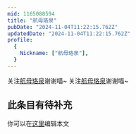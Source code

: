 ```yaml
---
mid: 1165088594
title: "航母珞泉"
pubDate: "2024-11-04T11:22:15.762Z"
updatedDate: "2024-11-04T11:22:15.762Z"
profile:
  {
    Nickname: ["航母珞泉"],
  }
---
```


关注[航母珞泉](https://space.bilibili.com/1165088594)谢谢喵~ 关注[航母珞泉](https://space.bilibili.com/1165088594)谢谢喵~

## 此条目有待补充
你可以在[这里](https://github.com/Yuhanawa/VTuber.ICU-Content/edit/master/v/航母珞泉/index.md)编辑本文
